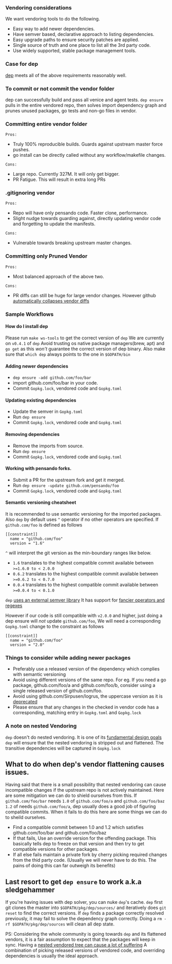 ### Vendoring considerations
We want vendoring tools to do the following.
- Easy way to add newer dependencies.
- Have semver based, declarative approach to listing dependencies.
- Easy upgrade paths to ensure security patches are applied.
- Single source of truth and one place to list all the 3rd party code.
- Use widely supported, stable package management tools.

### Case for dep
[dep](https://github.com/golang/dep) meets all of the above requirements reasonably
well.

### To commit or not commit the vendor folder
dep can successfully build and pass all venice and agent tests. `dep ensure`
pulls in the entire vendored repo, then solves import dependency graph and prunes
unused packages, go tests and non-go files in vendor.

### Committing entire vendor folder
`Pros:`
- Truly 100% reproducible builds. Guards against upstream master force pushes.
- go install can be directly called without any workflow/makefile changes.

`Cons:`
- Large repo. Currently 327M. It will only get bigger.
- PR Fatigue. This will result in extra long PRs

### .gitignoring vendor
`Pros:`
- Repo will have only pensando code. Faster clone, performance.
- Slight nudge towards guarding against, directly updating vendor code and forgetting to update the manifests.

`Cons:`
- Vulnerable towards breaking upstream master changes.

### Committing only Pruned Vendor
`Pros:`
- Most balanced approach of the above two.

`Cons:`
- PR diffs can still be huge for large vendor changes. However github [automatically collapses vendor diffs](https://github.com/github/linguist/blob/v5.2.0/lib/linguist/generated.rb#L328)

### Sample Workflows
#### How do I install dep
Please run `make ws-tools` to get the correct version of `dep`
We are currently on `v0.4.1` of `dep`
Avoid trusting os native package managers(brew, apt) and `go get`
as this *won't* guarantee the correct version of dep binary.
Also make sure that `which dep` always points to the one in `$GOPATH/bin`

#### Adding newer dependencies
- `dep ensure -add github.com/foo/bar`
- import github.com/foo/bar in your code.
- Commit `Gopkg.lock`, vendored code and `Gopkg.toml`

#### Updating existing dependencies
- Update the semver in `Gopkg.toml`
- Run `dep ensure`
- Commit `Gopkg.lock`, vendored code and `Gopkg.toml`

#### Removing dependencies
- Remove the imports from source.
- Run `dep ensure`
- Commit `Gopkg.lock`, vendored code and `Gopkg.toml`

#### Working with pensando forks.
- Submit a PR for the upstream fork and get it merged.
- Run `dep ensure -update github.com/pensando/foo`
- Commit `Gopkg.lock`, vendored code and `Gopkg.toml`

#### Semantic versioning cheatsheet
It is recommended to use semantic versioning for the imported packages.
Also `dep` by default uses `^` operator if no other operators are specified.
If `github.com/foo` is defined as follows
```
[[constraint]]
  name = "github.com/foo"
  version = "1.6"
```

`^` will interpret the git version as the min-boundary ranges like below.
- `1.6`   translates to the highest compatible commit available between `>=1.6.0 to < 2.0.0`
- `0.6.2` translates to the highest compatible commit available between `>=0.6.2 to < 0.7.0`
- `0.0.4` translates to the highest compatible commit available between `>=0.0.4 to < 0.1.0`

`dep` [uses an external semver library](https://github.com/Masterminds/semver)
It has support for [fancier operators and regexes](https://github.com/golang/dep#semantic-versioning)

However if our code is still compatible with `v2.0.0` and higher, just doing a dep ensure will *not*
update `github.com/foo`, We will need a corresponding `Gopkg.toml` change to the constraint as follows

```
[[constraint]]
  name = "github.com/foo"
  version = "2.0"
```

### Things to consider while adding newer packages
- Preferably use a released version of the dependency which complies with semantic versioning
- Avoid using different versions of the same repo. For eg. If you need a go package, github.com/foo/a
and github.com/foo/b, consider using a single released version of github.com/foo.
- Avoid using github.com/Sirpusen/logrus, the uppercase version as it is [deprecated](https://github.com/sirupsen/logrus)
- Please ensure that any changes in the checked in vendor code has a corresponding, matching entry in `Gopkg.toml` and `Gopkg.lock`

### A note on nested Vendoring
`dep` doesn't do nested vendoring. It is one of its [fundamental design goals](https://github.com/golang/dep/issues/985#issuecomment-321353370)
`dep` will ensure that the nested vendoring is stripped out and flattened.
The transitive dependencies will be captured in `Gopkg.lock`

## What to do when dep's vendor flattening causes issues.
Having said that there is a small possibility that nested vendoring can cause incompatible changes
if the upstream repo is not actively maintained. Here are some mitigation we can do
to shield ourselves from this. If `github.com/foo/bar` needs `1.0` of `github.com/foo/a` and `github.com/foo/baz` `1.2` of needs `github.com/foo/a`, dep usually does a good job of figuring compatible commits. When it fails to do this here are some things
we can do to sheild ourselves.

- Find a compatible commit between 1.0 and 1.2 which satisfies github.com/foo/bar and github.com/foo/baz
- If that fails, Use an override version for the offending package. This basically tells dep to freeze on that version and then try to get compatible versions for other packages.
- If all else fails maintain a private fork by cherry picking required changes from the thid party code. (Usually we will never have to do this. The pains of doing this can far outweigh its benefits)

## Last resort to get `dep ensure` to work a.k.a sledgehammer
If you're having issues with dep solver, you can nuke `dep`'s cache.
`dep` first git clones the master into `$GOPATH/pkg/dep/sources/` and iteratively does `git reset` to find the correct versions.
If `dep` finds a package correctly resolved previously, it may fail to solve the dependency graph correctly.
Doing a `rm -rf $GOPATH/pkg/dep/sources` will clean all dep state.

PS: Considering the whole community is going towards `dep` and its flattened vendors, it is a fair assumption to expect that the
packages will keep in sync. Having a [nested vendored tree can cause a lot of suffering](https://groups.google.com/forum/#!msg/golang-nuts/AnMr9NL6dtc/UnyUUKcMCAAJ)
A combination of picking released versions of vendored code, and overriding dependencies is usually the ideal approach.
